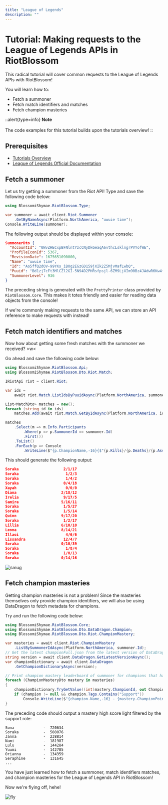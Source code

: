 ```yaml
---
title: "League of Legends"
description: ""
---
```


# Tutorial: Making requests to the League of Legends APIs in RiotBlossom

This radical tutorial will cover common requests to the League of Legends APIs with 
RiotBlossom!

You will learn how to:
- Fetch a summoner
- Fetch match identifiers and matches
- Fetch champion masteries

::alert{type=info}
**Note**
<br>
<br>
The code examples for this tutorial builds upon the tutorials overview!
::

## Prerequisites
- [Tutorials Overview](/tutorials/overview)
- [League of Legends Official Documentation](https://developer.riotgames.com/docs/lol)

## Fetch a summoner

Let us try getting a summoner from the Riot API! Type and save the following 
code below:

```csharp
using BlossomiShymae.RiotBlossom.Type;

var summoner = await client.Riot.Summoner
    .GetByNameAsync(Platform.NorthAmerica, "uwuie time");
Console.WriteLine(summoner);
```

The following output should be displayed within your console:

```json
SummonerDto {
  "AccountId": "0WvZHECxpBFNlntYzcCNyDkGeaqA6vthcLsklngrPVYofWE",
  "ProfileIconId": 5367,
  "RevisionDate": 1675651090000,
  "Name": "uwuie time",
  "Id": "Ao5ffQ2dOV-99YKs_iB0g2EGzGD159jXIk2Z5MjvMafLwbQ",
  "Puuid": "Bd1zj7cFt3MlCZl2GI-5N94D2PHRsfpsjl-6ZM9LjXIm90Bz4JAdwR6Kw4fzbSPFfLoQI5p9hGIhfA",
  "SummonerLevel": 936
}
```

The preceding string is generated with the `PrettyPrinter` class provided by `RiotBlossom.Core`. This makes it totes friendly and easier for reading data objects from the 
console!

If we're commonly making requests to the same API, we can store an API reference to make requests with instead!

## Fetch match identifiers and matches

Now how about getting some fresh matches with the summoner we received? >w<

Go ahead and save the following code below:

```csharp
using BlossomiShymae.RiotBlossom.Api;
using BlossomiShymae.RiotBlossom.Dto.Riot.Match;

IRiotApi riot = client.Riot;

var ids = 
    await riot.Match.ListIdsByPuuidAsync(Platform.NorthAmerica, summoner.Puuid);

List<MatchDto> matches = new();
foreach (string id in ids)
    matches.Add(await riot.Match.GetByIdAsync(Platform.NorthAmerica, id));

matches
    .Select(m => m.Info.Participants
        .Where(p => p.SummonerId == summoner.Id)
        .First())
    .ToList()
    .ForEach(p => Console
        .WriteLine($"{p.ChampionName,-16}{$"{p.Kills}/{p.Deaths}/{p.Assists}",16}"));
```

This should generate the following output:

```json
Soraka                    2/1/17
Soraka                     1/2/3
Soraka                     1/4/2
Soraka                    0/4/18
Xayah                      0/0/0
Diana                    2/18/12
Irelia                    9/17/5
Samira                   5/16/11
Soraka                    1/5/27
Soraka                    1/5/14
Quinn                    9/17/20
Soraka                    1/2/17
Lillia                   6/10/10
Leona                    8/14/21
Illaoi                     4/6/6
Lissandra                 12/4/7
Soraka                   0/10/39
Soraka                     1/8/4
Soraka                    1/0/13
Soraka                   0/14/16
```

![smug](/img/tutorials-lol-smug.png)

## Fetch champion masteries

Getting champion masteries is not a problem! Since the masteries themselves only 
provide champion identifiers, we will also be using DataDragon to fetch metadata 
for champions.

Try and run the following code below:

```csharp
using BlossomiShymae.RiotBlossom.Core;
using BlossomiShymae.RiotBlossom.Dto.DataDragon.Champion;
using BlossomiShymae.RiotBlossom.Dto.Riot.ChampionMastery;

var masteries = await client.Riot.ChampionMastery
    .ListBySummonerIdAsync(Platform.NorthAmerica, summoner.Id);
// Get the latest championFull.json from the latest version of DataDragon
string version = await client.DataDragon.GetLatestVersionAsync();
var championDictionary = await client.DataDragon
    .GetChampionDictionaryAsync(version);

// Print champion mastery leaderboard of summoner for champions that have the 'Support' role tag
foreach (ChampionMasteryDto mastery in masteries)
{
    championDictionary.TryGetValue((int)mastery.ChampionId, out Champion? champion);
    if (champion != null && champion.Tags.Contains("Support"))
        Console.WriteLine($"{champion.Name,-16} - {mastery.ChampionPoints,7}");
}
```

The preceding code should output a mastery high score light filtered by the 
support role:

```
Sona             -  720634
Soraka           -  508076
Janna            -  238814
Nami             -  181987
Lulu             -  144284
Yuumi            -  142785
Orianna          -  134359
Seraphine        -  131645
...
```

You have just learned how to fetch a summoner, match identifiers matches, and champion masteries for the League of Legends API in RiotBlossom!

Now we're flying off, hehe!

![fly](/img/tutorials-lol-fly.png)